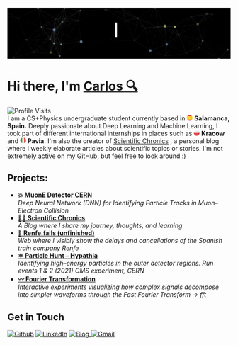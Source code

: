 <!--  -->
<!-- https://codesandbox.io/p/sandbox/readme-introgif-9fjo5?file=%2Fsrc%2Fmain.js%3A1%2C1-35%2C9-->
![Carlos Buustos](Resources/CarlosBuustos.gif)

<div>
  <h1>Hi there, I'm <a href="https://github.com/CarlosBuustos">Carlos 🔍</a></h1> 
  <!--  <img src="https://pronoun.cyou/x/y?subject=He&object=Him&height=20">  -->
  
</div>
<img src="https://img.shields.io/badge/Profile%20Visits-5437-blue?style=for-the-badge" alt="Profile Visits"/>
<!--  <img src="https://komarev.com/ghpvc/?username=CarlosBuustos&label=Profile%20Visits&style=for-the-badge&color=blue" alt="Profile Visits"/>   -->


<div> 
I am a CS+Physics undergraduate student currently based in <img src="Resources/espana.png" width="13"/> <b>Salamanca, Spain.</b> Deeply passionate about Deep Learning and Machine Learning, I took part of different international internships in places such as  
 <img src="Resources/polonia.png" width="13"/> <b>Kracow</b> and <img src="Resources/italia.png" width="13"/> <b>Pavia</b>. I'm also the creator of <a href="https://carlosbustos.hashnode.dev/" target="_blank">Scientific Chronics</a>
, a personal blog where I weekly elaborate articles about scientific topics or stories. I'm not extremely active on my GitHub, but feel free to look around :)
</div>
<!--<table>
  <tr>
    <td>-->
      <h2>Projects:</h2>
      <ul>
        <li>
          <a href="https://github.com/CarlosBuustos/IFJ_Neuronal_Network" target="_blank">
            <b>💥 MuonE Detector CERN</b>
          </a>
          <br/>
          <i>Deep Neural Network (DNN) for Identifying Particle Tracks in Muon–Electron Collision</i>
        </li>
        <li>
          <a href="https://carlosbustos.hashnode.dev/" target="_blank">
            <b>✍🏻 Scientific Chronics</b>
          </a><br/>
          <i>A Blog where I share my journey, thoughts, and learning</i>
        </li>
        <li>
          <a href="https://github.com/CarlosBuustos/Renfe.fails" target="_blank">
            <b>🚅 Renfe.fails (unfinished)</b>
          </a><br/>
          <i>Web where I visibly show the delays and cancellations of the Spanish train company Renfe</i>
        </li>
        <li>
          <a href="https://github.com/CarlosBuustos/Particle-Hunt" target="_blank">
            <b>⚛️ Particle Hunt – Hypathia</b>
          </a><br/>
          <i>Identifying high–energy particles in the outer detector regions. 
          Run events 1 & 2 (2021) CMS experiment, CERN</i>
        </li>
        <li>
          <a href="https://github.com/CarlosBuustos/Fourier-Lab" target="_blank">
            <b>〰️ Fourier Transformation</b>
          </a><br/>
          <i>Interactive experiments visualizing how complex signals decompose into simpler waveforms 
          through the Fast Fourier Transform -> fft</i>
        </li>
      </ul>
      <!--
    </td>
    <td align="right" valign="bottom" width="35%">
      <img 
        src="Resources/Desktop.gif" width="280" alt="workspace gif">
    </td>
  </tr>
</table>-->



<div>
<h2>Get in Touch</h2>
<p><a href="https://github.com/carlosbuustos" target="_blank"><img alt="Github" src="https://img.shields.io/badge/GitHub-%2312100E.svg?&style=for-the-badge&logo=Github&logoColor=white" /></a> <a href="https://www.linkedin.com/in/carlos-bustosj" target="_blank"><img alt="LinkedIn" src="https://img.shields.io/badge/linkedin-%230077B5.svg?&style=for-the-badge&logo=linkedin&logoColor=white" /></a> 
<a href="https://carlosbustos.hashnode.dev/" target="_blank"><img alt="Blog" src="https://img.shields.io/static/v1?label=&message=Hashnode&color=2962FF&style=for-the-badge&logo=hashnode&logoColor=white&logoWidth=28" /><a href="mailto:carlos.bustos121@gmail.com" target="_blank" rel="noopener noreferrer">
  <img alt="Gmail" src="https://img.shields.io/static/v1?label=&message=Gmail&color=D14836&style=for-the-badge&logo=gmail&logoColor=white&logoWidth=28" />
</a>



</p>
</div>


